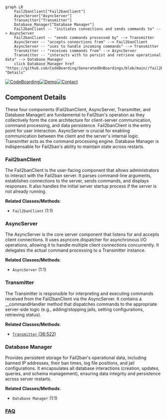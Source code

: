 ```mermaid
graph LR
    Fail2banClient["Fail2banClient"]
    AsyncServer["AsyncServer"]
    Transmitter["Transmitter"]
    Database_Manager["Database Manager"]
    Fail2banClient -- "initiates connections and sends commands to" --> AsyncServer
    Fail2banClient -- "sends commands processed by" --> Transmitter
    AsyncServer -- "accepts connections from" --> Fail2banClient
    AsyncServer -- "uses to handle incoming commands" --> Transmitter
    Transmitter -- "receives commands from" --> AsyncServer
    Transmitter -- "interacts with to persist and retrieve operational data" --> Database_Manager
    click Database_Manager href "https://github.com/CodeBoarding/GeneratedOnBoardings/blob/main//fail2ban/Database_Manager.md" "Details"
```
[![CodeBoarding](https://img.shields.io/badge/Generated%20by-CodeBoarding-9cf?style=flat-square)](https://github.com/CodeBoarding/GeneratedOnBoardings)[![Demo](https://img.shields.io/badge/Try%20our-Demo-blue?style=flat-square)](https://www.codeboarding.org/demo)[![Contact](https://img.shields.io/badge/Contact%20us%20-%20contact@codeboarding.org-lightgrey?style=flat-square)](mailto:contact@codeboarding.org)

## Component Details

These four components (Fail2banClient, AsyncServer, Transmitter, and Database Manager) are fundamental to Fail2ban's operation as they collectively form the core architecture for client-server communication, command processing, and data persistence. Fail2banClient is the entry point for user interaction. AsyncServer is crucial for enabling communication between the client and the server's internal logic. Transmitter acts as the command processing engine. Database Manager is indispensable for Fail2ban's ability to maintain state across restarts.

### Fail2banClient
The Fail2banClient is the user-facing component that allows administrators to interact with the Fail2ban server. It parses command-line arguments, establishes connections to the server, sends commands, and displays responses. It also handles the initial server startup process if the server is not already running.


**Related Classes/Methods**:

- `Fail2banClient` (1:1)


### AsyncServer
The AsyncServer is the core server component that listens for and accepts client connections. It uses asyncore.dispatcher for asynchronous I/O operations, allowing it to handle multiple client connections concurrently. It delegates the actual command processing to a Transmitter instance.


**Related Classes/Methods**:

- `AsyncServer` (1:1)


### Transmitter
The Transmitter is responsible for interpreting and executing commands received from the Fail2banClient via the AsyncServer. It contains a __commandHandler method that dispatches commands to the appropriate server-side logic (e.g., adding/stopping jails, setting configurations, retrieving status).


**Related Classes/Methods**:

- <a href="https://github.com/fail2ban/fail2ban/blob/master/fail2ban/server/transmitter.py#L36-L522" target="_blank" rel="noopener noreferrer">`Transmitter` (36:522)</a>


### Database Manager
Provides persistent storage for Fail2ban's operational data, including banned IP addresses, their ban times, log file positions, and jail configurations. It encapsulates all database interactions (creation, updates, queries, and schema management), ensuring data integrity and persistence across server restarts.


**Related Classes/Methods**:

- `Database Manager` (1:1)




### [FAQ](https://github.com/CodeBoarding/GeneratedOnBoardings/tree/main?tab=readme-ov-file#faq)